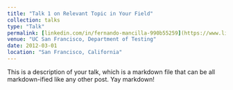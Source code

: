 ```yaml
---
title: "Talk 1 on Relevant Topic in Your Field"
collection: talks
type: "Talk"
permalink: [linkedin.com/in/fernando-mancilla-990b55259](https://www.linkedin.com/in/fernando-mancilla-990b55259/)
venue: "UC San Francisco, Department of Testing"
date: 2012-03-01
location: "San Francisco, California"
---
```


This is a description of your talk, which is a markdown file that can be all markdown-ified like any other post. Yay markdown!
